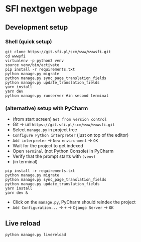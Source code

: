# SFI nextgen webpage

## Development setup

### Shell (quick setup)

```shell script
git clone https://git.sfi.pl/scm/www/wwwsfi.git
cd wwwsfi
virtualenv -p python3 venv
source venv/bin/activate
pip install -r requirements.txt
python manage.py migrate
python manage.py sync_page_translation_fields
python manage.py update_translation_fields
yarn install
yarn dev
python manage.py runserver #in second terminal
```

### (alternative) setup with PyCharm

- (from start screen) `Get from version control`
- Git -> url `https://git.sfi.pl/scm/www/wwwsfi.git`
- Select `manage.py` in project tree
- `Configure Python interpreter` (just on top of the editor)
- `Add interpreter` -> `New environment` -> `OK`
- Wait for the project to get indexed
- Open `Terminal` (not Python Console) in PyCharm
- Verify that the prompt starts with `(venv)`
- (in terminal)

```shell script
pip install -r requirements.txt
python manage.py migrate
python manage.py sync_page_translation_fields
python manage.py update_translation_fields
yarn install
yarn dev &
```

- Click on the `manage.py`, PyCharm should reindex the project
- `Add Configuration...` -> `+` -> `Django Server` -> `OK`

## Live reload

```shell script
python manage.py livereload
```
